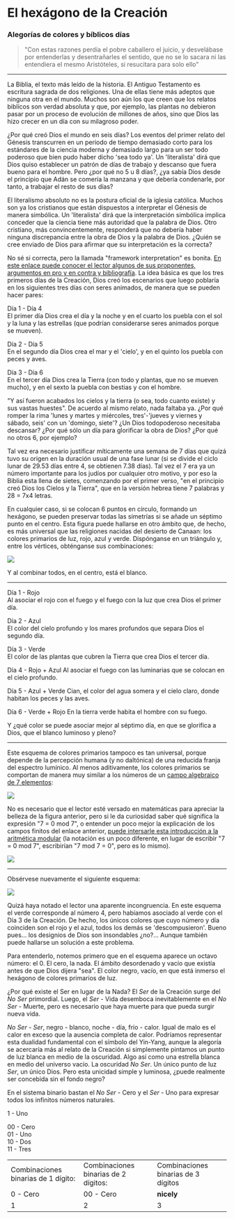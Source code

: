 # El hexágono de la Creación

### Alegorías de colores y bíblicos días

> "Con estas razones perdía el pobre caballero el juicio, y desvelábase por entenderlas y desentrañarles el sentido, que no se lo sacara ni las entendiera el mesmo Aristóteles, si resucitara para solo ello"

---

La Biblia, el texto más leído de la historia. El Antiguo Testamento es escritura sagrada de dos religiones. Una de ellas tiene más adeptos que ninguna otra en el mundo. Muchos son aún los que creen que los relatos biblícos son verdad absoluta y que, por ejemplo, las plantas no debieron pasar por un proceso de evolución de millones de años, sino que Dios las hizo crecer en un día con su milagroso poder. 

¿Por qué creó Dios el mundo en seis días? Los eventos del primer relato del Génesis transcurren en un periodo de tiempo demasiado corto para los estándares de la ciencia moderna y demasiado largo para un ser todo poderoso que bien pudo haber dicho 'sea todo ya'. Un 'literalista' dirá que Dios quiso establecer un patrón de días de trabajo y descanso que fuera bueno para el hombre. Pero ¿por qué no 5 u 8 días?, ¿ya sabía Dios desde el principio que Adán se comería la manzana y que debería condenarle, por tanto, a trabajar el resto de sus días?

El literalismo absoluto no es la postura oficial de la iglesia católica. Muchos son ya los cristianos que están dispuestos a interpretar el Génesis de manera simbólica. Un 'literalista' dirá que la interpretación simbólica implica conceder que la ciencia tiene más autoridad que la palabra de Dios. Otro cristiano, más convincentemente, responderá que no debería haber ninguna discrepancia entre la obra de Dios y la palabra de Dios. ¿Quién se cree enviado de Dios para afirmar que su interpretación es la correcta? 

No sé si correcta, pero la llamada "framework interpretation" es bonita. [En este enlace puede conocer el lector algunos de sus proponentes, argumentos en pro y en contra y bibliografía](https://en.wikipedia.org/wiki/Framework_interpretation_(Genesis)). La idea básica es que los tres primeros días de la Creación, Dios creó los escenarios que luego poblaría en los siguientes tres días con seres animados, de manera que se pueden hacer pares:

Día 1 - Día 4  
El primer día Dios crea el día y la noche y en el cuarto los puebla con el sol y la luna y las estrellas (que podrían considerarse seres animados porque se mueven).

Día 2 - Día 5  
En el segundo día Dios crea el mar y el 'cielo', y en el quinto los puebla con peces y aves.

Día 3 - Día 6  
En el tercer día Dios crea la Tierra (con todo y plantas, que no se mueven mucho), y en el sexto la puebla con bestias y con el hombre.

"Y así fueron acabados los cielos y la tierra (o sea, todo cuanto existe) y sus vastas huestes". De acuerdo al mismo relato, nada faltaba ya. ¿Por qué romper la rima 'lunes y martes y miércoles, tres'-'jueves y viernes y sábado, seis' con un 'domingo, siete'? ¿Un Dios todopoderoso necesitaba descansar? ¿Por qué sólo un día para glorificar la obra de Dios? ¿Por qué no otros 6, por ejemplo?

Tal vez era necesario justificar míticamente una semana de 7 días que quizá tuvo su origen en la duración usual de una fase lunar (si se divide el ciclo lunar de 29.53 días entre 4, se obtienen 7.38 días). Tal vez el 7 era ya un número importante para los judíos por cualquier otro motivo, y por eso la Biblia esta llena de sietes, comenzando por el primer verso, "en el principio creó Dios los Cielos y la Tierra", que en la versión hebrea tiene 7 palabras y 28 = 7x4 letras. 

En cualquier caso, si se colocan 6 puntos en círculo, formando un hexágono, se pueden preservar todas las simetrías si se añade un séptimo punto en el centro. Esta figura puede hallarse en otro ámbito que, de hecho, es más universal que las religiones nacidas del desierto de Canaan: los colores primarios de luz, rojo, azul y verde. Dispónganse en un triángulo y, entre los vértices, obténganse sus combinaciones:

![](colors.png)

Y al combinar todos, en el centro, está el blanco. 

---

Día 1 - Rojo  
Al asociar el rojo con el fuego y el fuego con la luz que crea Dios el primer día.

Día 2 - Azul  
El color del cielo profundo y los mares profundos que separa Dios el segundo día.

Día 3 - Verde  
El color de las plantas que cubren la Tierra que crea Dios el tercer día.

Día 4 - Rojo + Azul
Al asociar el fuego con las luminarias que se colocan en el cielo profundo.

Día 5 - Azul + Verde
Cian, el color del agua somera y el cielo claro, donde habitan los peces y las aves.

Día 6 - Verde + Rojo
En la tierra verde habita el hombre con su fuego.

Y ¿qué color se puede asociar mejor al séptimo día, en que se glorifica a Dios, que el blanco luminoso y pleno? 

---

Este esquema de colores primarios tampoco es tan universal, porque depende de la percepción humana (y no daltónica) de una reducida franja del espectro lumínico. Al menos aditivamente, los colores primarios se comportan de manera muy similar a los números de un [campo algebraico de 7 elementos](https://www.nku.edu/~christensen/Introduction%20to%20finite%20fields%20I.pdf):

![](numbers.png)

No es necesario que el lector esté versado en matemáticas para apreciar la belleza de la figura anterior, pero si le da curiosidad saber qué significa la expresión "7 = 0 mod 7", o entender un poco mejor la explicación de los campos finitos del enlace anterior, [puede intersarle esta introducción a la aritmética modular](https://www.khanacademy.org/computing/computer-science/cryptography/modarithmetic/a/what-is-modular-arithmetic) (la notación es un poco diferente, en lugar de escribir "7 = 0 mod 7", escribirían "7 mod 7 = 0", pero es lo mismo). 

![](spiral.png)

---

Obsérvese nuevamente el siguiente esquema:

![](numbers.png)

Quizá haya notado el lector una aparente incongruencia. En este esquema el verde corresponde al número 4, pero habíamos asociado al verde con el Día 3 de la Creación. De hecho, los únicos colores que cuyo número y día coinciden son el rojo y el azul, todos los demás se 'descompusieron'. Bueno pues... los designios de Dios son insondables ¿no?... Aunque también puede hallarse un solución a este problema. 

Para entenderlo, notemos primero que en el esquema aparece un octavo número: el 0. El cero, la nada. El ámbito desordenado y vacío que existía antes de que Dios dijera "sea".  El color negro, vacío, en que está inmerso el hexágono de colores primarios de luz. 

¿Por qué existe el Ser en lugar de la Nada? El *Ser* de la Creación surge del *No Ser* primordial. Luego, el *Ser* - Vida desemboca inevitablemente en el *No Ser* - Muerte, pero es necesario que haya muerte para que pueda surgir nueva vida. 

*No Ser* - *Ser*, negro - blanco, noche - día, frío - calor. Igual de malo es el calor en exceso que la ausencia completa de calor. Podríamos representar esta dualidad fundamental con el símbolo del Yin-Yang, aunque la alegoría se acercaría más al relato de la Creación si simplemente pintamos un punto de luz blanca en medio de la oscuridad. Algo así como una estrella blanca en medio del universo vacío. La oscuridad *No Ser*. Un único punto de luz *Ser*, un único Dios. Pero esta unicidad simple y luminosa, ¿puede realmente ser concebida sin el fondo negro?

En el sistema binario bastan el *No Ser* - Cero y el *Ser* - Uno para expresar todos los infinitos números naturales. 

1 - Uno

00 - Cero  
01 - Uno  
10 - Dos  
11 - Tres

| | | |
| --- | --- | --- |
|Combinaciones binarias de 1 dígito: | Combinaciones binarias de 2 dígitos: | Combinaciones binarias de 3 dígitos |
|0 - Cero | 00 - Cero | **nicely**|
|1 | 2 | 3 |


